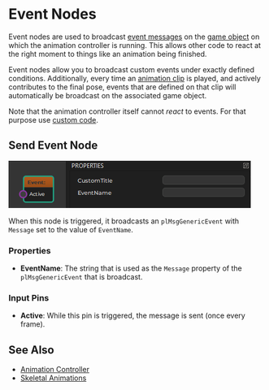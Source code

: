 # Event Nodes

Event nodes are used to broadcast [event messages](../../../runtime/world/world-messaging.md#event-messages) on the [game object](../../../runtime/world/game-objects.md) on which the animation controller is running. This allows other code to react at the right moment to things like an animation being finished.

Event nodes allow you to broadcast custom events under exactly defined conditions. Additionally, every time an [animation clip](../animation-clip-asset.md) is played, and actively contributes to the final pose, events that are defined on that clip will automatically be broadcast on the associated game object.

Note that the animation controller itself cannot *react* to events. For that purpose use [custom code](../../../custom-code/custom-code-overview.md).

## Send Event Node

![SendEvent.png](./media/SendEvent.png)

When this node is triggered, it broadcasts an `plMsgGenericEvent` with `Message` set to the value of `EventName`.

### Properties

* **EventName**: The string that is used as the `Message` property of the `plMsgGenericEvent` that is broadcast.

### Input Pins

* **Active**: While this pin is triggered, the message is sent (once every frame).

## See Also


* [Animation Controller](Animation-Controller.md)
* [Skeletal Animations](Skeletal-Animation.md)
